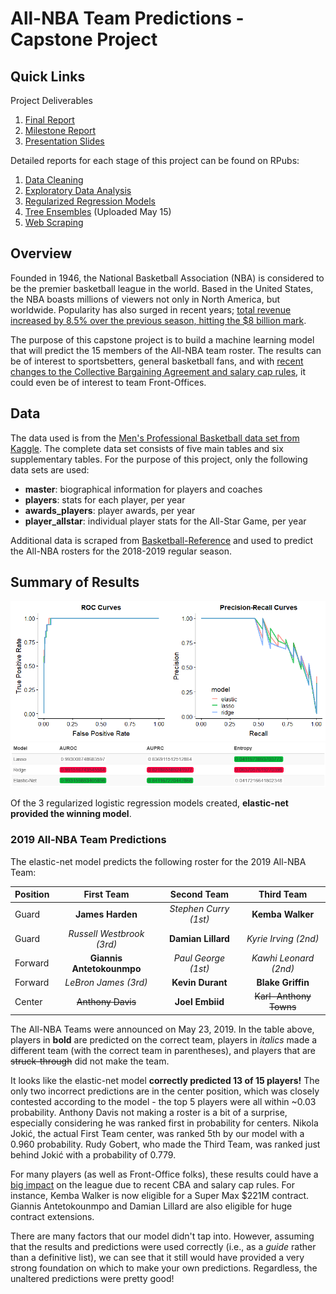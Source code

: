 # All-NBA Team Predictions - Capstone Project

## Quick Links

Project Deliverables
1. [Final Report](https://github.com/martij222/capstone-project/blob/master/final_report.md)
2. [Milestone Report](https://github.com/martij222/capstone-project/blob/master/milestone_report.md)
3. [Presentation Slides](https://github.com/martij222/capstone-project/blob/master/presentation_slides.pptx)

Detailed reports for each stage of this project can be found on RPubs:

1. [Data Cleaning](http://rpubs.com/martij222/all-nba-data-wrangling) 
2. [Exploratory Data Analysis](http://rpubs.com/martij222/all-nba-eda)
3. [Regularized Regression Models](http://rpubs.com/martij222/all-nba-ml)
4. [Tree Ensembles](http://rpubs.com/martij222/all-nba-dt) (Uploaded May 15)
5. [Web Scraping](http://rpubs.com/martij222/web-scraping)

## Overview

Founded in 1946, the National Basketball Association (NBA) is considered to be the premier basketball league in the world. Based in the United States, the NBA boasts millions of viewers not only in North America, but worldwide. Popularity has also surged in recent years; [total revenue increased by 8.5% over the previous season, hitting the $8 billion mark](https://www.forbes.com/sites/kurtbadenhausen/2019/02/06/nba-team-values-2019-knicks-on-top-at-4-billion/). 

The purpose of this capstone project is to build a machine learning model that will predict the 15 members of the All-NBA team roster. The results can be of interest to sportsbetters, general basketball fans, and with [recent changes to the Collective Bargaining Agreement and salary cap rules](https://www.sportskeeda.com/basketball/all-nba-teams-the-who-what-when-why-and-how), it could even be of interest to team Front-Offices.

## Data

The data used is from the [Men's Professional Basketball data set from Kaggle](https://www.kaggle.com/open-source-sports/mens-professional-basketball). The complete data set consists of five main tables and six supplementary tables. For the purpose of this project, only the following data sets are used:

- **master**: biographical information for players and coaches
- **players**: stats for each player, per year
- **awards_players**: player awards, per year
- **player_allstar**: individual player stats for the All-Star Game, per year

Additional data is scraped from [Basketball-Reference](https://www.basketball-reference.com/leagues/NBA_2019_totals.html) and used to predict the All-NBA rosters for the 2018-2019 regular season.

## Summary of Results

![Model Metrics Comparison Plot](https://github.com/martij222/capstone-project/blob/master/graphs/model-comp-plots.png)
![Model Metrics Comparison Table](https://github.com/martij222/capstone-project/blob/master/graphs/model-comp-table.png)


Of the 3 regularized logistic regression models created, **elastic-net provided the winning model**.

### 2019 All-NBA Team Predictions

The elastic-net model predicts the following roster for the 2019 All-NBA Team:

| Position      | First Team                        | Second Team                | Third Team                   |
|---------------|:---------------------------------:|:--------------------------:|:----------------------------:|
| Guard         | **James Harden**                  | *Stephen Curry (1st)*      | **Kemba Walker**             |
| Guard         | *Russell Westbrook (3rd)*         | **Damian Lillard**         | *Kyrie Irving (2nd)*         |
| Forward       | **Giannis Antetokounmpo**         | *Paul George (1st)*        | *Kawhi Leonard (2nd)*        |
| Forward       |	*LeBron James (3rd)*              | **Kevin Durant**           | **Blake Griffin**            |
| Center        |	~~Anthony Davis~~                 | **Joel Embiid**            | ~~Karl-Anthony Towns~~       |

The All-NBA Teams were announced on May 23, 2019. In the table above, players in **bold** are predicted on the correct team, players in *italics* made a different team (with the correct team in parentheses), and players that are ~~struck-through~~ did not make the team.

It looks like the elastic-net model **correctly predicted 13 of 15 players!** The only two incorrect predictions are in the center position, which was closely contested according to the model - the top 5 players were all within ~0.03 probability. Anthony Davis not making a roster is a bit of a surprise, especially considering he was ranked first in probability for centers. Nikola Jokić, the actual First Team center, was ranked 5th by our model with a 0.960 probability. Rudy Gobert, who made the Third Team, was ranked just behind Jokić with a probability of 0.779.

For many players (as well as Front-Office folks), these results could have a [big impact](https://ftw.usatoday.com/2019/05/all-nba-team-2019-supermax-kemba-lillard-lebron) on the league due to recent CBA and salary cap rules. For instance, Kemba Walker is now eligible for a Super Max $221M contract. Giannis Antetokounmpo and Damian Lillard are also eligible for huge contract extensions. 

There are many factors that our model didn't tap into. However, assuming that the results and predictions were used correctly (i.e., as a *guide* rather than a definitive list), we can see that it still would have provided a very strong foundation on which to make your own predictions. Regardless, the unaltered predictions were pretty good!
